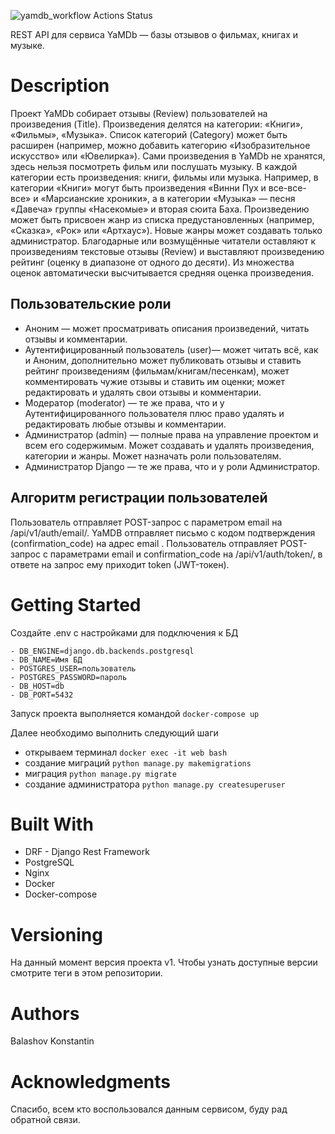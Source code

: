 ![yamdb_workflow Actions Status](https://github.com/BKI92/yamdb_final/workflows/yamdb_workflow/badge.svg)


REST API для сервиса YaMDb — базы отзывов о фильмах, книгах и музыке.

# Description
Проект YaMDb собирает отзывы (Review) пользователей на произведения (Title). 
Произведения делятся на категории: «Книги», «Фильмы», «Музыка». 
Список категорий (Category) может быть расширен (например, можно добавить категорию «Изобразительное искусство» или «Ювелирка»).
Сами произведения в YaMDb не хранятся, здесь нельзя посмотреть фильм или послушать музыку.
В каждой категории есть произведения: книги, фильмы или музыка. 
Например, в категории «Книги» могут быть произведения «Винни Пух и все-все-все» 
и «Марсианские хроники», а в категории «Музыка» — песня «Давеча» 
группы «Насекомые» и вторая сюита Баха. Произведению может быть присвоен жанр 
из списка предустановленных (например, «Сказка», «Рок» или «Артхаус»). Новые 
жанры может создавать только администратор.
Благодарные или возмущённые читатели оставляют к произведениям текстовые 
отзывы (Review) и выставляют произведению рейтинг 
(оценку в диапазоне от одного до десяти). Из множества оценок автоматически 
высчитывается средняя оценка произведения.

## Пользовательские роли
- Аноним — может просматривать описания произведений, читать отзывы и комментарии.
- Аутентифицированный пользователь (user)— может читать всё, как и Аноним, дополнительно может публиковать отзывы и ставить рейтинг произведениям (фильмам/книгам/песенкам), может комментировать чужие отзывы и ставить им оценки; может редактировать и удалять свои отзывы и комментарии.
- Модератор (moderator) — те же права, что и у Аутентифицированного пользователя плюс право удалять и редактировать любые отзывы и комментарии.
- Администратор (admin) — полные права на управление проектом и всем его содержимым. Может создавать и удалять произведения, категории и жанры. Может назначать роли пользователям.
- Администратор Django — те же права, что и у роли Администратор.

## Алгоритм регистрации пользователей
Пользователь отправляет POST-запрос с параметром email на /api/v1/auth/email/.
YaMDB отправляет письмо с кодом подтверждения (confirmation_code) на адрес email .
Пользователь отправляет POST-запрос с параметрами email и confirmation_code 
на /api/v1/auth/token/, в ответе на запрос ему приходит token (JWT-токен).

# Getting Started
Создайте .env с настройками для подключения к БД
```
- DB_ENGINE=django.db.backends.postgresql
- DB_NAME=Имя БД
- POSTGRES_USER=пользователь
- POSTGRES_PASSWORD=пароль
- DB_HOST=db
- DB_PORT=5432
```


Запуск проекта выполняется командой `docker-compose up`
 
Далее необходимо выполнить следующий шаги
 - открываем терминал `docker exec -it web bash`
 - создание миграций `python manage.py makemigrations`
 - миграция `python manage.py migrate`
 - создание администратора `python manage.py createsuperuser`
 
 
# Built With
- DRF - Django Rest Framework
- PostgreSQL
- Nginx 
- Docker
- Docker-compose


# Versioning
На данный момент версия проекта v1. Чтобы узнать доступные версии смотрите теги в этом репозитории.


# Authors
Balashov Konstantin


# Acknowledgments
Спасибо, всем кто воспользовался данным сервисом, буду рад обратной связи.
